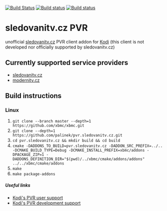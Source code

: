 [![Build Status](https://jenkins.kodi.tv/buildStatus/icon?job=palinek%2Fpvr.sledovanitv.cz%2FMatrix)](https://jenkins.kodi.tv/view/Addons/job/palinek/job/pvr.sledovanitv.cz/job/Matrix/)
[![Build status](https://travis-ci.org/palinek/pvr.sledovanitv.cz.svg?branch=master)](https://travis-ci.org/palinek/pvr.sledovanitv.cz)
[![Build status](https://ci.appveyor.com/api/projects/status/02qaoie8tcv4klnf/branch/master?svg=true)](https://ci.appveyor.com/project/palinek/pvr-sledovanitv-cz/branch/master)

# sledovanitv.cz PVR
unofficial [sledovanitv.cz](https://sledovanitv.cz) PVR client addon for [Kodi](https://kodi.tv)
(this client is not developed nor officially supported by sledovanitv.cz)

## Currently supported service providers
- [sledovanitv.cz](https://sledovanitv.cz)
- [modernitv.cz](https://modernitv.cz)

## Build instructions

### Linux

1. `git clone --branch master --depth=1 https://github.com/xbmc/xbmc.git`
2. `git clone --depth=1 https://github.com/palinek/pvr.sledovanitv.cz.git`
3. `cd pvr.sledovanitv.cz && mkdir build && cd build`
4. `cmake -DADDONS_TO_BUILD=pvr.sledovanitv.cz -DADDON_SRC_PREFIX=../.. -DCMAKE_BUILD_TYPE=Debug -DCMAKE_INSTALL_PREFIX=xbmc/addons -DPACKAGE_ZIP=1 -DADDONS_DEFINITION_DIR="$(pwd)/../xbmc/cmake/addons/addons" ../../xbmc/cmake/addons`
5. `make`
6. `make package-addons`

##### Useful links

* [Kodi's PVR user support](https://forum.kodi.tv/forumdisplay.php?fid=167)
* [Kodi's PVR development support](https://forum.kodi.tv/forumdisplay.php?fid=136)
